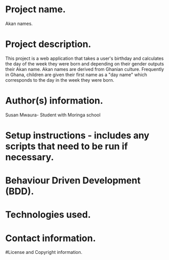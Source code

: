 # Project name.
Akan names.

# Project description.
This project is a web application that takes a user's birthday and calculates the day of the week they were born and depending on their gender outputs their Akan name.
Akan names are derived from Ghanian culture. Frequently in Ghana, children are given their first name as a "day name" which corresponds to the day in the week they were born.

# Author(s) information.

Susan Mwaura- Student with Moringa school

# Setup instructions - includes any scripts that need to be run if necessary.


# Behaviour Driven Development (BDD).

# Technologies used.

# Contact information.

#License and Copyright information.

